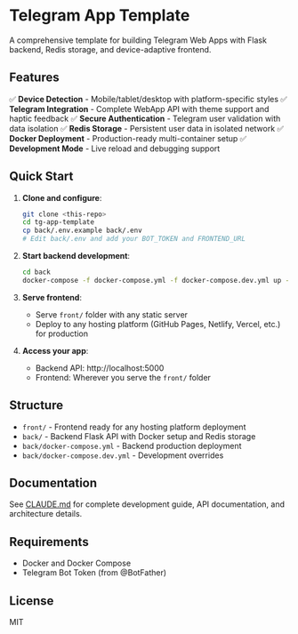 # Telegram App Template

A comprehensive template for building Telegram Web Apps with Flask backend, Redis storage, and device-adaptive frontend.

## Features

✅ **Device Detection** - Mobile/tablet/desktop with platform-specific styles
✅ **Telegram Integration** - Complete WebApp API with theme support and haptic feedback
✅ **Secure Authentication** - Telegram user validation with data isolation
✅ **Redis Storage** - Persistent user data in isolated network
✅ **Docker Deployment** - Production-ready multi-container setup
✅ **Development Mode** - Live reload and debugging support

## Quick Start

1. **Clone and configure**:
   ```bash
   git clone <this-repo>
   cd tg-app-template
   cp back/.env.example back/.env
   # Edit back/.env and add your BOT_TOKEN and FRONTEND_URL
   ```

2. **Start backend development**:
   ```bash
   cd back
   docker-compose -f docker-compose.yml -f docker-compose.dev.yml up --build
   ```

3. **Serve frontend**:
   - Serve `front/` folder with any static server
   - Deploy to any hosting platform (GitHub Pages, Netlify, Vercel, etc.) for production

4. **Access your app**:
   - Backend API: http://localhost:5000
   - Frontend: Wherever you serve the `front/` folder

## Structure

- `front/` - Frontend ready for any hosting platform deployment
- `back/` - Backend Flask API with Docker setup and Redis storage
- `back/docker-compose.yml` - Backend production deployment
- `back/docker-compose.dev.yml` - Development overrides

## Documentation

See [CLAUDE.md](CLAUDE.md) for complete development guide, API documentation, and architecture details.

## Requirements

- Docker and Docker Compose
- Telegram Bot Token (from @BotFather)

## License

MIT